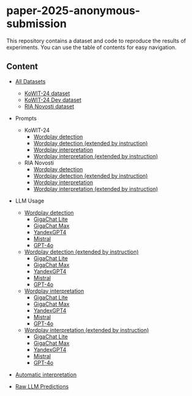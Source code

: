 # paper-2025-anonymous-submission

This repository contains a dataset and code to reproduce the results of experiments. You can use the table of contents for easy navigation.

## Content

- [All Datasets](/Data/processed_data/)
  - [KoWIT-24 dataset](/Data/processed_data/dataset.json)
  - [KoWIT-24 Dev dataset](Data/processed_data/dev_dataset.json)
  - [RIA Novosti dataset](Data/processed_data/ria_dataset.json)
- Prompts
  - KoWIT-24
    - [Wordplay detection](Data/processed_data/dataset_wordplay_detection_propmts.json)
    - [Wordplay detection (extended by instruction)](Data/processed_data/dataset_wordplay_detection_propmts_extended.json)
    - [Wordplay interpretation](Data/processed_data/dataset_wordplay_interpretation_propmts.json)
    - [Wordplay interpretation (extended by instruction)](Data/processed_data/dataset_wordplay_interpretation_propmts_extended.json)
  - RIA Novosti
    - [Wordplay detection](Data/processed_data/ria_detection.json)
    - [Wordplay detection (extended by instruction)](Data/processed_data/ria_detection_extended.json)
    - [Wordplay interpretation](Data/processed_data/ria_interpretation.json)
    - [Wordplay interpretation (extended by instruction)](Data/processed_data/ria_interpretation_extended.json)

- LLM Usage
  - [Wordplay detection](Notebooks/wordplay_detection)
    - [GigaChat Lite](Notebooks/wordplay_detection/GigaChat-Lite)
    - [GigaChat Max](Notebooks/wordplay_detection/GigaChat-Max)
    - [YandexGPT4](Notebooks/wordplay_detection/YandexGPT-4)
    - [Mistral](Notebooks/wordplay_detection/Mistral-Nemo)
    - [GPT-4o](Notebooks/wordplay_detection/GPT-4o)
  - [Wordplay detection (extended by instruction)](Notebooks/wordplay_detection_extended_prompt)
    - [GigaChat Lite](Notebooks/wordplay_detection_extended_prompt/GigaChat-Lite)
    - [GigaChat Max](Notebooks/wordplay_detection_extended_prompt/GigaChat-Max)
    - [YandexGPT4](Notebooks/wordplay_detection_extended_prompt/YandexGPT-4)
    - [Mistral](Notebooks/wordplay_detection_extended_prompt/Mistral-Nemo)
    - [GPT-4o](Notebooks/wordplay_detection_extended_prompt/GPT-4o)
  - [Wordplay interpretation](Notebooks/wordplay_interpretation)
    - [GigaChat Lite](Notebooks/wordplay_interpretation/GigaChat-Lite)
    - [GigaChat Max](Notebooks/wordplay_interpretation/GigaChat-Max)
    - [YandexGPT4](Notebooks/wordplay_interpretation/YandexGPT-4)
    - [Mistral](Notebooks/wordplay_interpretation/Mistral-Nemo)
    - [GPT-4o](Notebooks/wordplay_interpretation/GPT-4o)
  - [Wordplay interpretation (extended by instruction)](Notebooks/wordplay_interpretation_extended_prompt)
    - [GigaChat Lite](Notebooks/wordplay_interpretation_extended_prompt/GigaChat-Lite)
    - [GigaChat Max](Notebooks/wordplay_interpretation_extended_prompt/GigaChat-Max)
    - [YandexGPT4](Notebooks/wordplay_interpretation_extended_prompt/YandexGPT-4)
    - [Mistral](Notebooks/wordplay_interpretation_extended_prompt/Mistral-Nemo)
    - [GPT-4o](Notebooks/wordplay_interpretation_extended_prompt/GPT-4o)

- [Automatic interpretation](Notebooks/automatic_evaluation_interpretations/evaluation_extended_prompt.ipynb)
- [Raw LLM Predictions](Data/predictions)
